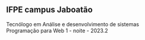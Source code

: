 ## IFPE campus Jaboatão
Tecnólogo em Análise e desenvolvimento de sistemas <br>
Programação para Web 1 - noite - 2023.2
